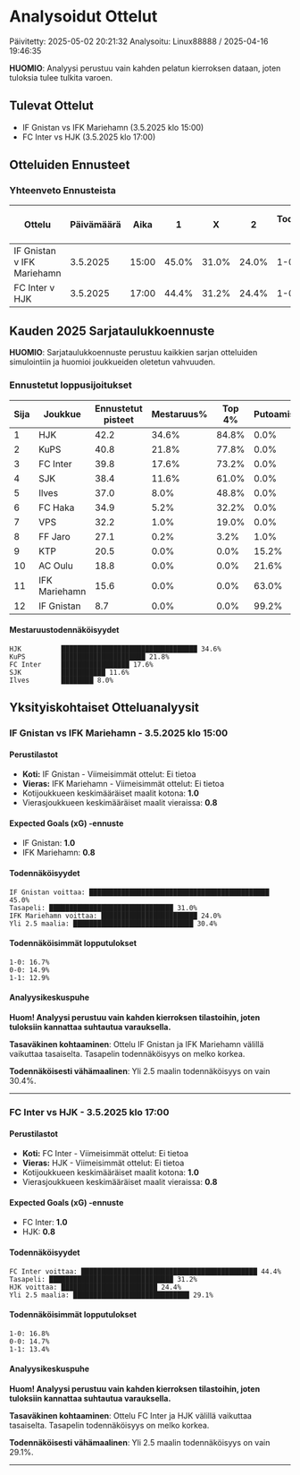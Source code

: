 # Analysoidut Ottelut

Päivitetty: 2025-05-02 20:21:32
Analysoitu: Linux88888 / 2025-04-16 19:46:35

**HUOMIO**: Analyysi perustuu vain kahden pelatun kierroksen dataan, joten tuloksia tulee tulkita varoen.

## Tulevat Ottelut
- IF Gnistan vs IFK Mariehamn (3.5.2025 klo 15:00)
- FC Inter vs HJK (3.5.2025 klo 17:00)

## Otteluiden Ennusteet
### Yhteenveto Ennusteista
| Ottelu | Päivämäärä | Aika | 1 | X | 2 | Todennäköisin tulos | Yli 2.5 maalia | xG (Koti-Vieras) |
|--------|-----------|------|---|---|---|-------------------|---------------|----------------|
| IF Gnistan v IFK Mariehamn | 3.5.2025 | 15:00 | 45.0% | 31.0% | 24.0% | 1-0 | 30.4% | 1.0-0.8 |
| FC Inter v HJK | 3.5.2025 | 17:00 | 44.4% | 31.2% | 24.4% | 1-0 | 29.1% | 1.0-0.8 |

## Kauden 2025 Sarjataulukkoennuste

**HUOMIO**: Sarjataulukkoennuste perustuu kaikkien sarjan otteluiden simulointiin ja huomioi joukkueiden oletetun vahvuuden.

### Ennustetut loppusijoitukset
| Sija | Joukkue | Ennustetut pisteet | Mestaruus% | Top 4% | Putoamisvaara% |
|------|---------|-------------------|-----------|--------|---------------|
| 1 | HJK | 42.2 | 34.6% | 84.8% | 0.0% |
| 2 | KuPS | 40.8 | 21.8% | 77.8% | 0.0% |
| 3 | FC Inter | 39.8 | 17.6% | 73.2% | 0.0% |
| 4 | SJK | 38.4 | 11.6% | 61.0% | 0.0% |
| 5 | Ilves | 37.0 | 8.0% | 48.8% | 0.0% |
| 6 | FC Haka | 34.9 | 5.2% | 32.2% | 0.0% |
| 7 | VPS | 32.2 | 1.0% | 19.0% | 0.0% |
| 8 | FF Jaro | 27.1 | 0.2% | 3.2% | 1.0% |
| 9 | KTP | 20.5 | 0.0% | 0.0% | 15.2% |
| 10 | AC Oulu | 18.8 | 0.0% | 0.0% | 21.6% |
| 11 | IFK Mariehamn | 15.6 | 0.0% | 0.0% | 63.0% |
| 12 | IF Gnistan | 8.7 | 0.0% | 0.0% | 99.2% |

#### Mestaruustodennäköisyydet
```
HJK          ██████████████████████████████████ 34.6%
KuPS         █████████████████████ 21.8%
FC Inter     █████████████████ 17.6%
SJK          ███████████ 11.6%
Ilves        ████████ 8.0%
```

## Yksityiskohtaiset Otteluanalyysit

### IF Gnistan vs IFK Mariehamn - 3.5.2025 klo 15:00

#### Perustilastot
- **Koti:** IF Gnistan - Viimeisimmät ottelut: Ei tietoa
- **Vieras:** IFK Mariehamn - Viimeisimmät ottelut: Ei tietoa
- Kotijoukkueen keskimääräiset maalit kotona: **1.0**
- Vierasjoukkueen keskimääräiset maalit vieraissa: **0.8**

#### Expected Goals (xG) -ennuste
- IF Gnistan: **1.0**
- IFK Mariehamn: **0.8**

#### Todennäköisyydet
```
IF Gnistan voittaa: █████████████████████████████████████████████ 45.0%
Tasapeli: ███████████████████████████████ 31.0%
IFK Mariehamn voittaa: ████████████████████████ 24.0%
Yli 2.5 maalia: ██████████████████████████████ 30.4%
```

#### Todennäköisimmät lopputulokset
```
1-0: 16.7%
0-0: 14.9%
1-1: 12.9%
```

#### Analyysikeskuspuhe
**Huom! Analyysi perustuu vain kahden kierroksen tilastoihin, joten tuloksiin kannattaa suhtautua varauksella.**

**Tasaväkinen kohtaaminen**: Ottelu IF Gnistan ja IFK Mariehamn välillä vaikuttaa tasaiselta. Tasapelin todennäköisyys on melko korkea.

**Todennäköisesti vähämaalinen**: Yli 2.5 maalin todennäköisyys on vain 30.4%.

---

### FC Inter vs HJK - 3.5.2025 klo 17:00

#### Perustilastot
- **Koti:** FC Inter - Viimeisimmät ottelut: Ei tietoa
- **Vieras:** HJK - Viimeisimmät ottelut: Ei tietoa
- Kotijoukkueen keskimääräiset maalit kotona: **1.0**
- Vierasjoukkueen keskimääräiset maalit vieraissa: **0.8**

#### Expected Goals (xG) -ennuste
- FC Inter: **1.0**
- HJK: **0.8**

#### Todennäköisyydet
```
FC Inter voittaa: ████████████████████████████████████████████ 44.4%
Tasapeli: ███████████████████████████████ 31.2%
HJK voittaa: ████████████████████████ 24.4%
Yli 2.5 maalia: █████████████████████████████ 29.1%
```

#### Todennäköisimmät lopputulokset
```
1-0: 16.8%
0-0: 14.7%
1-1: 13.4%
```

#### Analyysikeskuspuhe
**Huom! Analyysi perustuu vain kahden kierroksen tilastoihin, joten tuloksiin kannattaa suhtautua varauksella.**

**Tasaväkinen kohtaaminen**: Ottelu FC Inter ja HJK välillä vaikuttaa tasaiselta. Tasapelin todennäköisyys on melko korkea.

**Todennäköisesti vähämaalinen**: Yli 2.5 maalin todennäköisyys on vain 29.1%.

---

